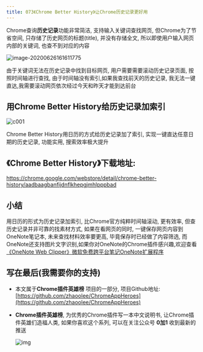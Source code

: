 ```yaml
---
title: 073《Chrome Better History》让Chrome历史记录更好用
---
```


Chrome查询**历史记录**功能非常简洁, 支持输入关键词查找网页,  但Chrome为了节省空间, 只存储了历史网页的标题(title), 并没有存储全文, 所以即使用户输入网页内部的关键词, 也查不到对应的内容



![image-20200626161611775](https://www.v2fy.com/asset/0i/ChromeAppHeroes/page/073_chrome_better_history.assets/image-20200626161611775.png)



由于关键词无法在历史记录中找到目标网页, 用户需要需要滚动历史记录页面, 按照时间轴进行查找, 由于时间轴没有索引,如果我查找前天的历史记录, 我无法一键直达,我需要滚动网页依次经过今天和昨天才能到达前台



## 用Chrome Better History给历史记录加索引

![c001](https://www.v2fy.com/asset/0i/ChromeAppHeroes/page/073_chrome_better_history.assets/c001.gif)





Chrome Better History用日历的方式给历史记录加了索引, 实现一键直达任意日期的历史记录, 功能实用, 搜索效率极大提升



## 《Chrome Better History》下载地址:



https://chrome.google.com/webstore/detail/chrome-better-history/aadbaagbanfijdnflkhepgjmhlpppbad





## 小结



用日历的形式为历史记录加索引, 比Chrome官方纯粹时间轴滚动, 更有效率, 但查历史记录并非可靠的找素材方式, 如果在看网页的同时, 一键保存网页内容到OneNote笔记本, 未来查找材料效率要更高, 毕竟保存时已经做了内容筛选, 而OneNote还支持图片文字识别,如果你对OneNote的Chrome插件感兴趣,欢迎查看[《OneNote Web Clipper》微软免费跨平台笔记OneNote扩展程序](https://www.v2fy.com/p/072_one_note_web_clipper/)





## 写在最后(我需要你的支持)

- 本文属于**Chrome插件英雄榜** 项目的一部分, 项目Github地址: [https://github.com/zhaoolee/ChromeAppHeroes](https://github.com/zhaoolee/ChromeAppHeroes)

- **Chrome插件英雄榜**, 为优秀的Chrome插件写一本中文说明书, 让Chrome插件英雄们造福人类, 如果你喜欢这个系列, 可以在关注公众号 **0加1** 收到最新的推送

  ![img](https://www.v2fy.com/asset/0i/ChromeAppHeroes/page/072_one_note_web_clipper.assets/jikemiji.png)
